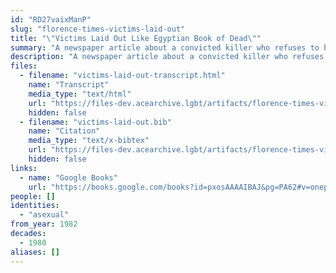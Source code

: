 ```yaml
---
id: "RD27vaixManP"
slug: "florence-times-victims-laid-out"
title: "\"Victims Laid Out Like Egyptian Book of Dead\""
summary: "A newspaper article about a convicted killer who refuses to be labeled as asexual"
description: "A newspaper article about a convicted killer who refuses to have a psychologist defend him in court because he would be labelled by the psychologist as asexual (CW: homophobia, mentions of violence against children)"
files:
  - filename: "victims-laid-out-transcript.html"
    name: "Transcript"
    media_type: "text/html"
    url: "https://files-dev.acearchive.lgbt/artifacts/florence-times-victims-laid-out/victims-laid-out-transcript.html"
    hidden: false
  - filename: "victims-laid-out.bib"
    name: "Citation"
    media_type: "text/x-bibtex"
    url: "https://files-dev.acearchive.lgbt/artifacts/florence-times-victims-laid-out/victims-laid-out.bib"
    hidden: false
links:
  - name: "Google Books"
    url: "https://books.google.com/books?id=pxosAAAAIBAJ&pg=PA62#v=onepage&q&f=false"
people: []
identities:
  - "asexual"
from_year: 1982
decades:
  - 1980
aliases: []
---
```

